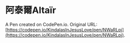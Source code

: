 # 阿泰爾Altaïr

A Pen created on CodePen.io. Original URL: [https://codepen.io/KindalasInJesusLove/pen/NWaRLpj](https://codepen.io/KindalasInJesusLove/pen/NWaRLpj).


